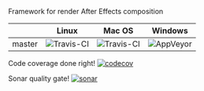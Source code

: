 Framework for render After Effects composition

|         | Linux  | Mac OS | Windows |
| ------- | ------ | ------ | ------- |
| master  | ![Travis-CI](https://travis-ci.org/irov/libmovie.svg?branch=master) | ![Travis-CI](https://travis-ci.org/irov/libmovie.svg?branch=master) | ![AppVeyor](https://ci.appveyor.com/api/projects/status/s0yio92rsujopyug?svg=true) |

Code coverage done right!
[![codecov](https://codecov.io/gh/irov/libmovie/branch/master/graph/badge.svg)](https://codecov.io/gh/irov/libmovie)

Sonar quality gate!
[![sonar](https://sonarcloud.io/api/project_badges/measure?project=com.wondeland.libmovie&metric=alert_status)](https://sonarcloud.io/dashboard?id=com.wondeland.libmovie)
